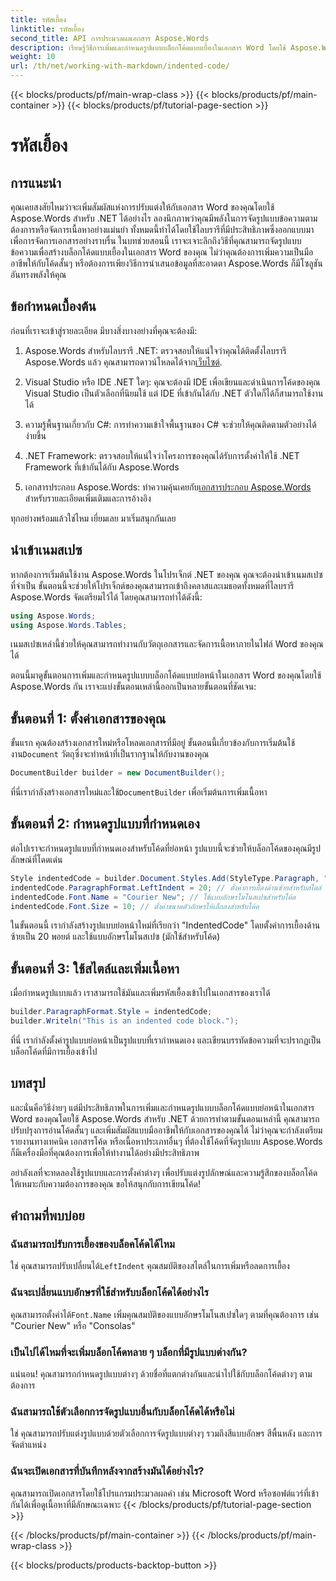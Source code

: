 ```yaml
---
title: รหัสเยื้อง
linktitle: รหัสเยื้อง
second_title: API การประมวลผลเอกสาร Aspose.Words
description: เรียนรู้วิธีการเพิ่มและกำหนดรูปแบบบล็อกโค้ดแบบเยื้องในเอกสาร Word โดยใช้ Aspose.Words สำหรับ .NET ด้วยบทช่วยสอนทีละขั้นตอนโดยละเอียดนี้
weight: 10
url: /th/net/working-with-markdown/indented-code/
---
```


{{< blocks/products/pf/main-wrap-class >}}
{{< blocks/products/pf/main-container >}}
{{< blocks/products/pf/tutorial-page-section >}}

# รหัสเยื้อง

## การแนะนำ

คุณเคยสงสัยไหมว่าจะเพิ่มสัมผัสแห่งการปรับแต่งให้กับเอกสาร Word ของคุณโดยใช้ Aspose.Words สำหรับ .NET ได้อย่างไร ลองนึกภาพว่าคุณมีพลังในการจัดรูปแบบข้อความตามต้องการหรือจัดการเนื้อหาอย่างแม่นยำ ทั้งหมดนี้ทำได้โดยใช้ไลบรารีที่มีประสิทธิภาพซึ่งออกแบบมาเพื่อการจัดการเอกสารอย่างราบรื่น ในบทช่วยสอนนี้ เราจะเจาะลึกถึงวิธีที่คุณสามารถจัดรูปแบบข้อความเพื่อสร้างบล็อกโค้ดแบบเยื้องในเอกสาร Word ของคุณ ไม่ว่าคุณต้องการเพิ่มความเป็นมืออาชีพให้กับโค้ดสั้นๆ หรือต้องการเพียงวิธีการนำเสนอข้อมูลที่สะอาดตา Aspose.Words ก็มีโซลูชันอันทรงพลังให้คุณ

## ข้อกำหนดเบื้องต้น

ก่อนที่เราจะเข้าสู่รายละเอียด มีบางสิ่งบางอย่างที่คุณจะต้องมี:

1.  Aspose.Words สำหรับไลบรารี .NET: ตรวจสอบให้แน่ใจว่าคุณได้ติดตั้งไลบรารี Aspose.Words แล้ว คุณสามารถดาวน์โหลดได้จาก[เว็บไซต์](https://releases.aspose.com/words/net/).
   
2. Visual Studio หรือ IDE .NET ใดๆ: คุณจะต้องมี IDE เพื่อเขียนและดำเนินการโค้ดของคุณ Visual Studio เป็นตัวเลือกที่นิยมใช้ แต่ IDE ที่เข้ากันได้กับ .NET ตัวใดก็ได้ก็สามารถใช้งานได้
   
3. ความรู้พื้นฐานเกี่ยวกับ C#: การทำความเข้าใจพื้นฐานของ C# จะช่วยให้คุณติดตามตัวอย่างได้ง่ายขึ้น

4. .NET Framework: ตรวจสอบให้แน่ใจว่าโครงการของคุณได้รับการตั้งค่าให้ใช้ .NET Framework ที่เข้ากันได้กับ Aspose.Words

5.  เอกสารประกอบ Aspose.Words: ทำความคุ้นเคยกับ[เอกสารประกอบ Aspose.Words](https://reference.aspose.com/words/net/) สำหรับรายละเอียดเพิ่มเติมและการอ้างอิง

ทุกอย่างพร้อมแล้วใช่ไหม เยี่ยมเลย มาเริ่มสนุกกันเลย

## นำเข้าเนมสเปซ

หากต้องการเริ่มต้นใช้งาน Aspose.Words ในโปรเจ็กต์ .NET ของคุณ คุณจะต้องนำเข้าเนมสเปซที่จำเป็น ขั้นตอนนี้จะช่วยให้โปรเจ็กต์ของคุณสามารถเข้าถึงคลาสและเมธอดทั้งหมดที่ไลบรารี Aspose.Words จัดเตรียมไว้ได้ โดยคุณสามารถทำได้ดังนี้:

```csharp
using Aspose.Words;
using Aspose.Words.Tables;
```

เนมสเปซเหล่านี้ช่วยให้คุณสามารถทำงานกับวัตถุเอกสารและจัดการเนื้อหาภายในไฟล์ Word ของคุณได้

ตอนนี้มาดูขั้นตอนการเพิ่มและกำหนดรูปแบบบล็อกโค้ดแบบย่อหน้าในเอกสาร Word ของคุณโดยใช้ Aspose.Words กัน เราจะแบ่งขั้นตอนเหล่านี้ออกเป็นหลายขั้นตอนที่ชัดเจน:

## ขั้นตอนที่ 1: ตั้งค่าเอกสารของคุณ

 ขั้นแรก คุณต้องสร้างเอกสารใหม่หรือโหลดเอกสารที่มีอยู่ ขั้นตอนนี้เกี่ยวข้องกับการเริ่มต้นใช้งาน`Document` วัตถุซึ่งจะทำหน้าที่เป็นรากฐานให้กับงานของคุณ

```csharp
DocumentBuilder builder = new DocumentBuilder();
```

ที่นี่เรากำลังสร้างเอกสารใหม่และใช้`DocumentBuilder` เพื่อเริ่มต้นการเพิ่มเนื้อหา

## ขั้นตอนที่ 2: กำหนดรูปแบบที่กำหนดเอง

ต่อไปเราจะกำหนดรูปแบบที่กำหนดเองสำหรับโค้ดที่ย่อหน้า รูปแบบนี้จะช่วยให้บล็อกโค้ดของคุณมีรูปลักษณ์ที่โดดเด่น 

```csharp
Style indentedCode = builder.Document.Styles.Add(StyleType.Paragraph, "IndentedCode");
indentedCode.ParagraphFormat.LeftIndent = 20; // ตั้งค่าการเยื้องด้านซ้ายสำหรับสไตล์
indentedCode.Font.Name = "Courier New"; // ใช้แบบอักษรโมโนสเปซสำหรับโค้ด
indentedCode.Font.Size = 10; // ตั้งค่าขนาดตัวอักษรให้เล็กลงสำหรับโค้ด
```

ในขั้นตอนนี้ เรากำลังสร้างรูปแบบย่อหน้าใหม่ที่เรียกว่า "IndentedCode" โดยตั้งค่าการเยื้องด้านซ้ายเป็น 20 พอยต์ และใช้แบบอักษรโมโนสเปซ (มักใช้สำหรับโค้ด)

## ขั้นตอนที่ 3: ใช้สไตล์และเพิ่มเนื้อหา

เมื่อกำหนดรูปแบบแล้ว เราสามารถใช้มันและเพิ่มรหัสเยื้องเข้าไปในเอกสารของเราได้

```csharp
builder.ParagraphFormat.Style = indentedCode;
builder.Writeln("This is an indented code block.");
```

ที่นี่ เรากำลังตั้งค่ารูปแบบย่อหน้าเป็นรูปแบบที่เรากำหนดเอง และเขียนบรรทัดข้อความที่จะปรากฏเป็นบล็อกโค้ดที่มีการเยื้องเข้าไป

## บทสรุป

และนั่นคือวิธีง่ายๆ แต่มีประสิทธิภาพในการเพิ่มและกำหนดรูปแบบบล็อกโค้ดแบบย่อหน้าในเอกสาร Word ของคุณโดยใช้ Aspose.Words สำหรับ .NET ด้วยการทำตามขั้นตอนเหล่านี้ คุณสามารถปรับปรุงการอ่านโค้ดสั้นๆ และเพิ่มสัมผัสแบบมืออาชีพให้กับเอกสารของคุณได้ ไม่ว่าคุณจะกำลังเตรียมรายงานทางเทคนิค เอกสารโค้ด หรือเนื้อหาประเภทอื่นๆ ที่ต้องใช้โค้ดที่จัดรูปแบบ Aspose.Words ก็มีเครื่องมือที่คุณต้องการเพื่อให้ทำงานได้อย่างมีประสิทธิภาพ

อย่าลังเลที่จะทดลองใช้รูปแบบและการตั้งค่าต่างๆ เพื่อปรับแต่งรูปลักษณ์และความรู้สึกของบล็อกโค้ดให้เหมาะกับความต้องการของคุณ ขอให้สนุกกับการเขียนโค้ด!

## คำถามที่พบบ่อย

### ฉันสามารถปรับการเยื้องของบล็อคโค้ดได้ไหม  
 ใช่ คุณสามารถปรับเปลี่ยนได้`LeftIndent` คุณสมบัติของสไตล์ในการเพิ่มหรือลดการเยื้อง

### ฉันจะเปลี่ยนแบบอักษรที่ใช้สำหรับบล็อกโค้ดได้อย่างไร  
 คุณสามารถตั้งค่าได้`Font.Name` เพิ่มคุณสมบัติของแบบอักษรโมโนสเปซใดๆ ตามที่คุณต้องการ เช่น "Courier New" หรือ "Consolas"

### เป็นไปได้ไหมที่จะเพิ่มบล็อกโค้ดหลาย ๆ บล็อกที่มีรูปแบบต่างกัน?  
แน่นอน! คุณสามารถกำหนดรูปแบบต่างๆ ด้วยชื่อที่แตกต่างกันและนำไปใช้กับบล็อกโค้ดต่างๆ ตามต้องการ

### ฉันสามารถใช้ตัวเลือกการจัดรูปแบบอื่นกับบล็อกโค้ดได้หรือไม่  
ใช่ คุณสามารถปรับแต่งรูปแบบด้วยตัวเลือกการจัดรูปแบบต่างๆ รวมถึงสีแบบอักษร สีพื้นหลัง และการจัดตำแหน่ง

### ฉันจะเปิดเอกสารที่บันทึกหลังจากสร้างมันได้อย่างไร?  
คุณสามารถเปิดเอกสารโดยใช้โปรแกรมประมวลผลคำ เช่น Microsoft Word หรือซอฟต์แวร์ที่เข้ากันได้เพื่อดูเนื้อหาที่มีลักษณะเฉพาะ
{{< /blocks/products/pf/tutorial-page-section >}}

{{< /blocks/products/pf/main-container >}}
{{< /blocks/products/pf/main-wrap-class >}}

{{< blocks/products/products-backtop-button >}}
